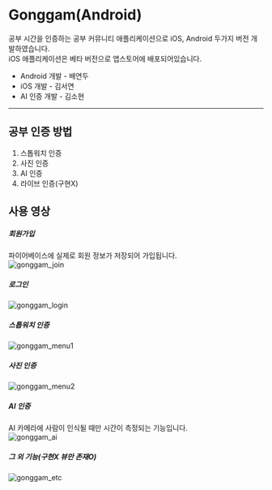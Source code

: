 # Gonggam(Android)  


공부 시간을 인증하는 공부 커뮤니티 애플리케이션으로 iOS, Android 두가지 버전 개발하였습니다.  
iOS 애플리케이션은 베타 버전으로 앱스토어에 배포되어있습니다.  
* Android 개발 - 배연두
* iOS 개발 - 김서연
* AI 인증 개발 - 김소현

- - -  
## 공부 인증 방법
1. 스톱워치 인증
2. 사진 인증
3. AI 인증
4. 라이브 인증(구현X)  
## 사용 영상  
##### 회원가입  
파이어베이스에 실제로 회원 정보가 저장되어 가입됩니다.  
![gonggam_join](https://github.com/yndoo/Gonggam/assets/57124346/3374f8c8-fb03-4946-b8b3-632d92867dbe)  
  
##### 로그인  
![gonggam_login](https://github.com/yndoo/Gonggam/assets/57124346/b6c22fb3-5033-48eb-80fe-4274fb1f802f)  

  
  
##### 스톱워치 인증  
![gonggam_menu1](https://github.com/yndoo/Gonggam/assets/57124346/b124b8f3-655d-42cb-943c-767dbbc6844f)  



##### 사진 인증  
![gonggam_menu2](https://github.com/yndoo/Gonggam/assets/57124346/4f4df589-c1b8-4752-bbd9-4bb9cc630213)  


##### AI 인증  
AI 카메라에 사람이 인식될 때만 시간이 측정되는 기능입니다.  
![gonggam_ai](https://github.com/yndoo/Gonggam/assets/57124346/b348081e-8674-4542-bf9d-27dec139d3e5)  



##### 그 외 기능(구현X 뷰만 존재O)  
![gonggam_etc](https://github.com/yndoo/Gonggam/assets/57124346/2afad499-8ee6-47be-81e7-0a6a2fb8a0bb)  

